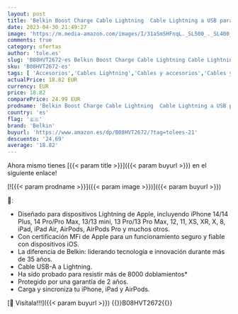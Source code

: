 ```yaml
---
layout: post
title: 'Belkin Boost Charge Cable Lightning  Cable Lightning a USB para iPhone  iPad y AirPods   Cable de Carga para iPhone con Certificación MFi  Blanco  1 m  – paquete de 2'
date: 2023-04-30 21:49:27
image: 'https://m.media-amazon.com/images/I/31aSmSHFnqL._SL500_._SL400_.jpg'
comments: true
category: ofertas
author: 'tole.es'
slug: 'B08HVT2672-es Belkin Boost Charge Cable Lightning Cable Lightning a USB...'
sku: 'B08HVT2672-es'
tags: [ 'Accesorios','Cables Lightning','Cables y accesorios','Cables y conectores','Informática','belkin','ipad','iphone','🇪🇸', ]
actualPrice: 18.82 EUR
currency: EUR
price: 18.82
comparePrice: 24.99 EUR
prodname: 'Belkin Boost Charge Cable Lightning  Cable Lightning a USB para iPhone  iPad y AirPods   Cable de Carga para iPhone con Certificación MFi  Blanco  1 m  – paquete de 2'
country: 'es'
flag: '🇪🇸'
brand: 'Belkin'
buyurl: 'https://www.amazon.es/dp/B08HVT2672/?tag=tolees-21'
descuento: '24.69'
average: '18.82'
---
```


Ahora mismo tienes [{{< param title >}}]({{< param buyurl >}}) en el siguiente enlace!

[![{{< param prodname >}}]({{< param image >}})]({{< param buyurl >}})

🔎:

- Diseñado para dispositivos Lightning de Apple, incluyendo iPhone 14/14 Plus, 14 Pro/Pro Max, 13/13 mini, 13 Pro/13 Pro Max, 12, 11, XS, XR, X, 8, iPad, iPad Air, AirPods, AirPods Pro y muchos otros.
- Con certificación MFi de Apple para un funcionamiento seguro y fiable con dispositivos iOS.
- La diferencia de Belkin: liderando tecnología e innovación durante más de 35 años.
- Cable USB-A a Lightning.
- Ha sido probado para resistir más de 8000 doblamientos*
- Protegido por una garantía de 2 años.
- Carga y sincroniza tu iPhone, iPad y AirPods.

[🛒 Visítala!!!]({{< param buyurl >}})
{{<world>}}B08HVT2672{{</world>}}
